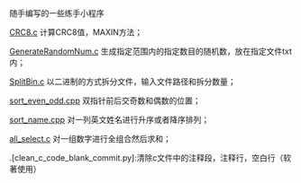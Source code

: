 随手编写的一些练手小程序



 [CRC8.c](CRC8.c) 计算CRC8值，MAXIN方法；

 [GenerateRandomNum.c](GenerateRandomNum.c) 生成指定范围内的指定数目的随机数，放在指定文件txt内；

 [SplitBin.c](SplitBin.c) 以二进制的方式拆分文件，输入文件路径和拆分数量；

 [sort_even_odd.cpp](sort_even_odd.cpp) 双指针前后交奇数和偶数的位置；

 [sort_name.cpp](sort_name.cpp) 对一列英文姓名进行升序或者降序排列；

 [all_select.c](all_select.c) 对一组数字进行全组合然后求和；

.[clean_c_code_blank_commit.py]:清除c文件中的注释段，注释行，空白行（软著使用）

